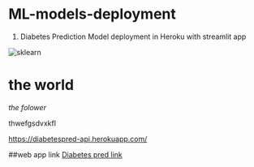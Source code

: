 # ML-models-deployment
1. Diabetes Prediction Model deployment in Heroku with streamlit app


![sklearn](https://user-images.githubusercontent.com/62014629/85760820-d306b700-b72f-11ea-8791-29b9de3f7771.png)


# the world

_the folower_

thwefgsdvxkfl

https://diabetespred-api.herokuapp.com/

##web app link
[Diabetes pred link]()
